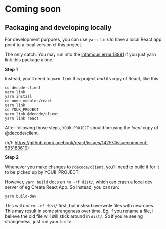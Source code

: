 # Coming soon

## Packaging and developing locally

For development purposes, you can use `yarn link` to have a local React app point to a local version of this project.

The only catch: You may run into the [infamous error 13991](https://github.com/facebook/react/issues/13991) if you just yarn link this package alone.

**Step 1**

Instead, you'll need to `yarn link` this project _and_ its copy of React, like this:

```
cd decode-client
yarn link
yarn install
cd node_modules/react
yarn link
cd YOUR_PROJECT
yarn link @decode/client
yarn link react
```

After following those steps, `YOUR_PROJECT` should be using the _local_ copy of @decode/client.

(h/t: https://github.com/facebook/react/issues/14257#issuecomment-595183610)

**Step 2**

Whenever you make changes to `@decode/client`, you'll need to build it for it to be picked up by YOUR_PROJECT.

However, `yarn build` does an `rm -rf dist/`, which can crash a local dev server of eg Create React App. So instead, you can run:

```
yarn build-dev
```

This will _not_ `rm -rf dist/` first, but instead overwrite files with new ones. This may result in some strangeness over time. Eg, if you rename a file, I believe the old file will still stick around in `dist/`. So if you're seeing strangeness, just run `yarn build`.
